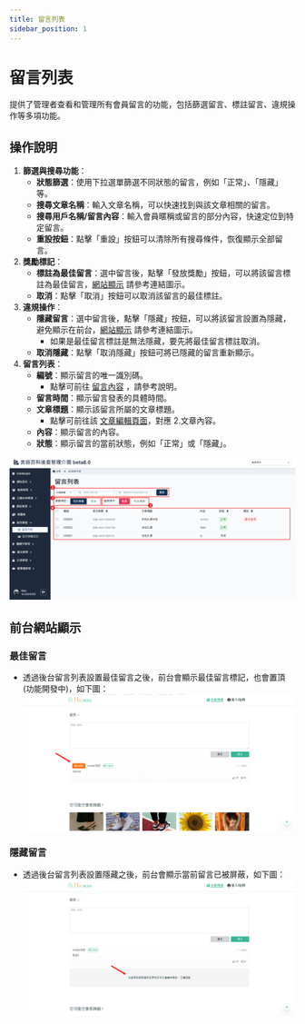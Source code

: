 ```yaml
---
title: 留言列表
sidebar_position: 1
---
```


# 留言列表

提供了管理者查看和管理所有會員留言的功能，包括篩選留言、標註留言、違規操作等多項功能。

## 操作說明

1. **篩選與搜尋功能**：
    - **狀態篩選**：使用下拉選單篩選不同狀態的留言，例如「正常」、「隱藏」等。
    - **搜尋文章名稱**：輸入文章名稱，可以快速找到與該文章相關的留言。
    - **搜尋用戶名稱/留言內容**：輸入會員暱稱或留言的部分內容，快速定位到特定留言。
    - **重設按鈕**：點擊「重設」按鈕可以清除所有搜尋條件，恢復顯示全部留言。
2. **獎勵標記**：
    - **標註為最佳留言**：選中留言後，點擊「發放獎勵」按鈕，可以將該留言標註為最佳留言，[網站顯示](./comment-list.md#最佳留言) 請參考連結圖示。
    - **取消**：點擊「取消」按鈕可以取消該留言的最佳標註。
3. **違規操作**：
    - **隱藏留言**：選中留言後，點擊「隱藏」按鈕，可以將該留言設置為隱藏，避免顯示在前台，[網站顯示](./comment-list.md#隱藏留言) 請參考連結圖示。
        - 如果是最佳留言標註是無法隱藏，要先將最佳留言標註取消。
    - **取消隱藏**：點擊「取消隱藏」按鈕可將已隱藏的留言重新顯示。
4. **留言列表**：
    - **編號**：顯示留言的唯一識別碼。
        - 點擊可前往 [留言內容](./comment-content.md) ，請參考說明。
    - **留言時間**：顯示留言發表的具體時間。
    - **文章標題**：顯示該留言所屬的文章標題。
        - 點擊可前往該 [文章編輯頁面](../content/how-to-add-article.md)，對應 2.文章內容。
    - **內容**：顯示留言的內容。
    - **狀態**：顯示留言的當前狀態，例如「正常」或「隱藏」。

![留言列表](./img/comment-list-new.png)

## 前台網站顯示

### 最佳留言

-   透過後台留言列表設置最佳留言之後，前台會顯示最佳留言標記，也會置頂 (功能開發中)，如下圖：
    ![前台網站最佳留言](./img/comment-web-best.png)

### 隱藏留言

-   透過後台留言列表設置隱藏之後，前台會顯示當前留言已被屏蔽，如下圖：
    ![前台網站隱藏留言](./img/comment-web-hiddle.png)
